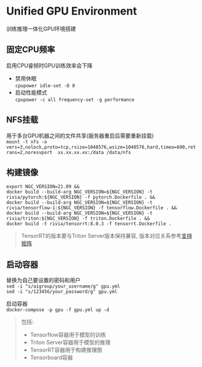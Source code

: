 # Unified GPU Environment 
训练推理一体化GPU环境搭建

## 固定CPU频率
启用CPU睿频时GPU训练效率会下降
- 禁用休眠  
  `cpupower idle-set -D 0`
- 启动性能模式   
  `cpupower -c all frequency-set -g performance`

## NFS挂载
用于多台GPU机器之间的文件共享(服务器重启后需要重新挂载)  
 `mount -t nfs -o vers=3,nolock,proto=tcp,rsize=1048576,wsize=1048576,hard,timeo=600,retrans=2,noresvport 
 xx.xx.xx.xx:/data /data/nfs`

## 构建镜像
`export NGC_VERSION=21.09 && `     
`docker build --build-arg NGC_VERSION=${NGC_VERSION} -t rivia/pytorch:${NGC_VERSION} -f pytorch.Dockerfile . && `  
`docker build --build-arg NGC_VERSION=${NGC_VERSION} -t rivia/tensorflow-1:${NGC_VERSION} -f tensorflow.Dockerfile . && `  
`docker build --build-arg NGC_VERSION=${NGC_VERSION} -t rivia/triton:${NGC_VERSION} -f triton.Dockerfile . && `  
`docker build -t rivia/tensorrt:8.0.3 -f tensorrt.Dockerfile .`  

> TensorRT的版本要与Triton Server版本保持兼容, 版本对应关系参考[支持矩阵](https://docs.nvidia.com/deeplearning/frameworks/support-matrix/index.html)

## 启动容器
替换为自己要设置的密码和用户  
`sed -i "s/aigroup/your_username/g" gpu.yml`   
`sed -i "s/123456/your_password/g" gpu.yml`  

启动容器  
`docker-compose -p gpu -f gpu.yml up -d`

> 包括:
> 
> - Tensorflow容器用于模型的训练
> - Triton Server容器用于模型的推理
> - TensorRT容器用于构建推理图
> - Tensorboard容器


